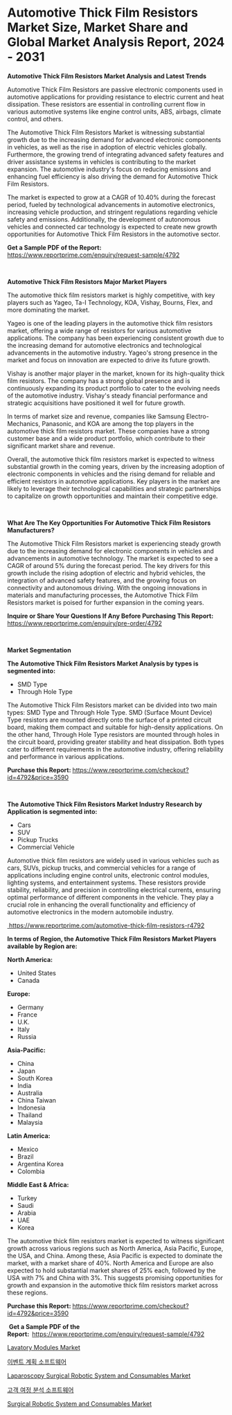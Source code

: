 <p><h1>Automotive Thick Film Resistors Market Size, Market Share and Global Market Analysis Report, 2024 - 2031</h1></p><p><strong>Automotive Thick Film Resistors Market Analysis and Latest Trends</strong></p>
<p><p>Automotive Thick Film Resistors are passive electronic components used in automotive applications for providing resistance to electric current and heat dissipation. These resistors are essential in controlling current flow in various automotive systems like engine control units, ABS, airbags, climate control, and others.</p><p>The Automotive Thick Film Resistors Market is witnessing substantial growth due to the increasing demand for advanced electronic components in vehicles, as well as the rise in adoption of electric vehicles globally. Furthermore, the growing trend of integrating advanced safety features and driver assistance systems in vehicles is contributing to the market expansion. The automotive industry's focus on reducing emissions and enhancing fuel efficiency is also driving the demand for Automotive Thick Film Resistors.</p><p>The market is expected to grow at a CAGR of 10.40% during the forecast period, fueled by technological advancements in automotive electronics, increasing vehicle production, and stringent regulations regarding vehicle safety and emissions. Additionally, the development of autonomous vehicles and connected car technology is expected to create new growth opportunities for Automotive Thick Film Resistors in the automotive sector.</p></p>
<p><strong>Get a Sample PDF of the Report:&nbsp;</strong> <a href="https://www.reportprime.com/enquiry/request-sample/4792">https://www.reportprime.com/enquiry/request-sample/4792</a></p>
<p>&nbsp;</p>
<p><strong>Automotive Thick Film Resistors Major Market Players</strong></p>
<p><p>The automotive thick film resistors market is highly competitive, with key players such as Yageo, Ta-I Technology, KOA, Vishay, Bourns, Flex, and more dominating the market.</p><p>Yageo is one of the leading players in the automotive thick film resistors market, offering a wide range of resistors for various automotive applications. The company has been experiencing consistent growth due to the increasing demand for automotive electronics and technological advancements in the automotive industry. Yageo's strong presence in the market and focus on innovation are expected to drive its future growth.</p><p>Vishay is another major player in the market, known for its high-quality thick film resistors. The company has a strong global presence and is continuously expanding its product portfolio to cater to the evolving needs of the automotive industry. Vishay's steady financial performance and strategic acquisitions have positioned it well for future growth.</p><p>In terms of market size and revenue, companies like Samsung Electro-Mechanics, Panasonic, and KOA are among the top players in the automotive thick film resistors market. These companies have a strong customer base and a wide product portfolio, which contribute to their significant market share and revenue.</p><p>Overall, the automotive thick film resistors market is expected to witness substantial growth in the coming years, driven by the increasing adoption of electronic components in vehicles and the rising demand for reliable and efficient resistors in automotive applications. Key players in the market are likely to leverage their technological capabilities and strategic partnerships to capitalize on growth opportunities and maintain their competitive edge.</p></p>
<p>&nbsp;</p>
<p><strong>What Are The Key Opportunities For Automotive Thick Film Resistors Manufacturers?</strong></p>
<p><p>The Automotive Thick Film Resistors market is experiencing steady growth due to the increasing demand for electronic components in vehicles and advancements in automotive technology. The market is expected to see a CAGR of around 5% during the forecast period. The key drivers for this growth include the rising adoption of electric and hybrid vehicles, the integration of advanced safety features, and the growing focus on connectivity and autonomous driving. With the ongoing innovations in materials and manufacturing processes, the Automotive Thick Film Resistors market is poised for further expansion in the coming years.</p></p>
<p><strong>Inquire or Share Your Questions If Any Before Purchasing This Report:</strong> <a href="https://www.reportprime.com/enquiry/pre-order/4792">https://www.reportprime.com/enquiry/pre-order/4792</a></p>
<p>&nbsp;</p>
<p><strong>Market Segmentation</strong></p>
<p><strong>The Automotive Thick Film Resistors Market Analysis by types is segmented into:</strong></p>
<p><ul><li>SMD Type</li><li>Through Hole Type</li></ul></p>
<p><p>The Automotive Thick Film Resistors market can be divided into two main types: SMD Type and Through Hole Type. SMD (Surface Mount Device) Type resistors are mounted directly onto the surface of a printed circuit board, making them compact and suitable for high-density applications. On the other hand, Through Hole Type resistors are mounted through holes in the circuit board, providing greater stability and heat dissipation. Both types cater to different requirements in the automotive industry, offering reliability and performance in various applications.</p></p>
<p><strong>Purchase this Report:&nbsp;</strong><a href="https://www.reportprime.com/checkout?id=4792&price=3590">https://www.reportprime.com/checkout?id=4792&price=3590</a></p>
<p>&nbsp;</p>
<p><strong>The Automotive Thick Film Resistors Market Industry Research by Application is segmented into:</strong></p>
<p><ul><li>Cars</li><li>SUV</li><li>Pickup Trucks</li><li>Commercial Vehicle</li></ul></p>
<p><p>Automotive thick film resistors are widely used in various vehicles such as cars, SUVs, pickup trucks, and commercial vehicles for a range of applications including engine control units, electronic control modules, lighting systems, and entertainment systems. These resistors provide stability, reliability, and precision in controlling electrical currents, ensuring optimal performance of different components in the vehicle. They play a crucial role in enhancing the overall functionality and efficiency of automotive electronics in the modern automobile industry.</p></p>
<p><a href="https://www.reportprime.com/automotive-thick-film-resistors-r4792">&nbsp;https://www.reportprime.com/automotive-thick-film-resistors-r4792</a></p>
<p><strong>In terms of Region, the Automotive Thick Film Resistors Market Players available by Region are:</strong></p>
<p>
    <p> <strong> North America: </strong>
        <ul>
            <li>United States</li>
            <li>Canada</li>
        </ul>
        </p> 
    <p> <strong> Europe: </strong>
        <ul>
            <li>Germany</li>
            <li>France</li>
            <li>U.K.</li>
            <li>Italy</li>
            <li>Russia</li>
        </ul>
        </p> 
    <p> <strong> Asia-Pacific: </strong>
        <ul>
            <li>China</li>
            <li>Japan</li>
            <li>South Korea</li>
            <li>India</li>
            <li>Australia</li>
            <li>China Taiwan</li>
            <li>Indonesia</li>
            <li>Thailand</li>
            <li>Malaysia</li>
        </ul>
        </p> 
    <p> <strong> Latin America: </strong>
        <ul>
            <li>Mexico</li>
            <li>Brazil</li>
            <li>Argentina Korea</li>
            <li>Colombia</li>
        </ul>
        </p> 
    <p> <strong> Middle East & Africa: </strong>
        <ul>
            <li>Turkey</li>
            <li>Saudi</li>
            <li>Arabia</li>
            <li>UAE</li>
            <li>Korea</li>
        </ul>
    </p>
    </p>
<p><p>The automotive thick film resistors market is expected to witness significant growth across various regions such as North America, Asia Pacific, Europe, the USA, and China. Among these, Asia Pacific is expected to dominate the market, with a market share of 40%. North America and Europe are also expected to hold substantial market shares of 25% each, followed by the USA with 7% and China with 3%. This suggests promising opportunities for growth and expansion in the automotive thick film resistors market across these regions.</p></p>
<p><strong>Purchase this Report: </strong><a href="https://www.reportprime.com/checkout?id=4792&price=3590">https://www.reportprime.com/checkout?id=4792&price=3590</a></p>
<p>&nbsp;<strong>Get a Sample PDF of the Report:&nbsp;&nbsp;</strong><a href="https://www.reportprime.com/enquiry/request-sample/4792">https://www.reportprime.com/enquiry/request-sample/4792</a></p>
<p><strong></strong></p>
<p><p><a href="https://medium.com/@denisewilsogdn64/global-lavatory-modules-market-size-is-expected-to-reach-at-a-cagr-of-4-3-81dbc3757cf2">Lavatory Modules Market</a></p><p><a href="https://medium.com/@mnsnahidhasan36_12794/%EC%9D%B4%EB%B2%A4%ED%8A%B8-%EA%B8%B0%ED%9A%8D-%EC%86%8C%ED%94%84%ED%8A%B8%EC%9B%A8%EC%96%B4-%EC%8B%9C%EC%9E%A5-%EB%8F%99%ED%96%A5-%EC%9D%B4%EB%B2%A4%ED%8A%B8-%EA%B8%B0%ED%9A%8D-%EC%86%8C%ED%94%84%ED%8A%B8%EC%9B%A8%EC%96%B4-%EC%8B%9C%EC%9E%A5-%ED%86%B5%EC%B0%B0%EB%A0%A5-%EB%B0%8F-%EC%98%88%EC%B8%A1-%EB%B6%84%EC%84%9D-2024-2031-%EC%97%90-%EC%B4%88%EC%A0%90%EC%9D%84-%EB%A7%9E%EC%B6%A4-86c0c480e810">이벤트 계획 소프트웨어</a></p><p><a href="https://issuu.com/reportprime-2/docs/laparoscopy-surgical-robotic-system-and-consumable">Laparoscopy Surgical Robotic System and Consumables Market</a></p><p><a href="https://medium.com/@alungsipetani_44634/%EA%B8%80%EB%A1%9C%EB%B2%8C-%EA%B3%A0%EA%B0%9D-%EC%97%AC%EC%A0%95-%EB%B6%84%EC%84%9D-%EC%86%8C%ED%94%84%ED%8A%B8%EC%9B%A8%EC%96%B4-%EC%8B%9C%EC%9E%A5%EC%97%90-%EB%8C%80%ED%95%9C-%EC%A0%9C%ED%92%88-%EC%9C%A0%ED%98%95-%EC%9D%91%EC%9A%A9-%EB%B6%84%EC%95%BC-%EC%A7%80%EC%97%AD-%EB%B0%8F-%ED%9A%8C%EC%82%AC-%EC%82%B0%EC%97%85-%EC%84%B8%EA%B7%B8%EB%A8%BC%ED%8A%B8-%EC%A0%84%EB%A7%9D-%EC%8B%9C%EC%9E%A5-%ED%8F%89%EA%B0%80-%EA%B2%BD%EC%9F%81-%EC%83%81%ED%99%A9-%ED%8A%B8%EB%A0%8C%EB%93%9C-%EB%B0%8F-%EC%98%88%EC%B8%A1-2024-2031-56e44f1631c8">고객 여정 분석 소프트웨어</a></p><p><a href="https://issuu.com/reportprime-2/docs/surgical-robotic-system-and-consumables-market-siz">Surgical Robotic System and Consumables Market</a></p></p>